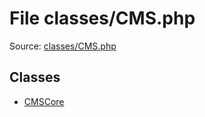 File classes/CMS.php
=========

Source: [classes/CMS.php](https://github.com/PrestaShop/PrestaShop/blob/1.5.0.5/classes/CMS.php)


Classes
-------

* [CMSCore](class.CMSCore.md)

